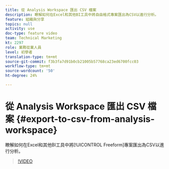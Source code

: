 ```yaml
---
title: 從 Analysis Workspace 匯出 CSV 檔案
description: 瞭解如何在Excel和其他BI工具中將自由格式專案匯出為CSV以進行分析。
feature: 組織與分享
topics: null
activity: use
doc-type: feature video
team: Technical Marketing
kt: 2297
role: 業務從業人員
level: 初學者
translation-type: tm+mt
source-git-commit: f3b3fa7d91b0cb21005b57768ca23ed6700fcc03
workflow-type: tm+mt
source-wordcount: '50'
ht-degree: 24%

---
```



# 從 Analysis Workspace 匯出 CSV 檔案 {#export-to-csv-from-analysis-workspace}

瞭解如何在Excel和其他BI工具中將[!UICONTROL Freeform]專案匯出為CSV以進行分析。

>[!VIDEO](https://video.tv.adobe.com/v/24712/?quality=12)
